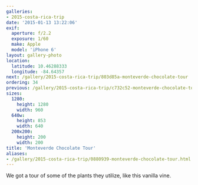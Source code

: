 ```yaml
---
galleries:
- 2015-costa-rica-trip
date: '2015-01-13 13:22:06'
exif:
  aperture: f/2.2
  exposure: 1/60
  make: Apple
  model: 'iPhone 6'
layout: gallery-photo
location:
  latitude: 10.46288333
  longitude: -84.64357
next: /gallery/2015-costa-rica-trip/803d85a-monteverde-chocolate-tour
ordering: 34
previous: /gallery/2015-costa-rica-trip/c732c52-monteverde-chocolate-tour
sizes:
  1280:
    height: 1280
    width: 960
  640w:
    height: 853
    width: 640
  200x200:
    height: 200
    width: 200
title: 'Monteverde Chocolate Tour'
aliases:
- /gallery/2015-costa-rica-trip/0880939-monteverde-chocolate-tour.html
---
```


We got a tour of some of the plants they utilize, like this vanilla vine.
